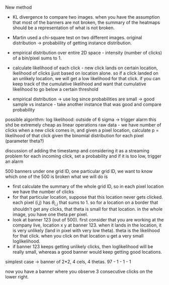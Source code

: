 New method

- KL divergence to compare two images. when you have the assumption that most of the banners are not broken, the summary of the heatmaps should be a representation of what is not broken. 

- Martin used a chi-square test on two different images. original distribution -> probabiility of getting instance distribution. 
- empirical distribution over entire 2D space - intensity (number of clicks) of a bin/pixel sums to 1. 
- calculate likelihood of each click - new click lands on certain location, lkelihood of clicks jjust based on location alone. so if a click landed on an unlikely location, we will get a low likelihood for that click. if you can keep track of the cumulative likelihood and want that cumulative likelihood to go below a certain threshold

- empirical distribution -> use log since probabilities are small -> good sample vs instance - take another instance that was good and compare probability 


possible algorithm:
    log likelihood: outside of 6 sigma -> trigger alarm
    this shd be extremely cheap as linear operations 
    raw data - we have number of clicks 
    when a new click comes in, and given a pixel location, calculate p = likelihood of that click given the binomial distribution for each pixel (parameter theta?)


discussion of adding the timestamp and considering it as a streaming problem 
for each incoming click, set a probability and if it is too low, trigger an alarm


500 banners under one grid ID, one particular grid ID, we want to know which one of the 500 is broken
what we will do is 
- first calculate the summary of the whole grid ID, so in each pixel location we have the number of clicks
- for that particular location, suppose that this location never gets clicked. each pixel (i,j) has $\theta_{i,j}$ that sums to 1. so for a location on a border that shouldn't get any clicks, that theta is small for that location. in the whole image, you have one theta per pixel.
- look at banner 123 (out of 500). first consider that you are working at the company live, location x y at banner 123. when it lands in the location, it is very unlikely (land in pixel with very low theta). theta is the likelihood for that click. when you click on that location u get a very small loglikelihood.
- if banner 123 keeps getting unlikely clicks, then loglikelihood will be really small, whereas a good banner would keep getting good locations.

simplest case -> banner of 2*2, 4 cels, 4 thetas. 97 - 1 - 1 - 1

now you have a banner where you observe 3 consecutive clicks on the lower right.